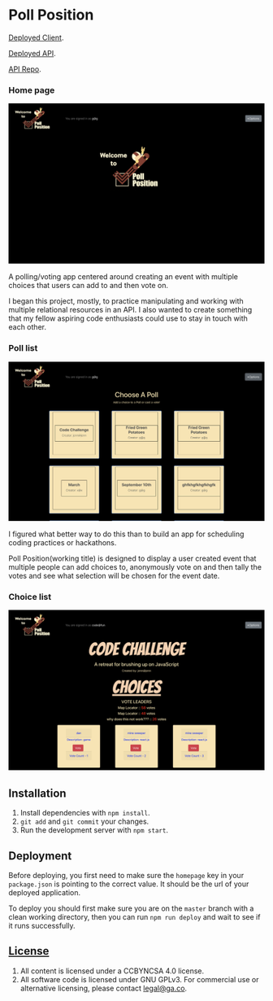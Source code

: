 # Poll Position
[Deployed Client](https://gmorse19.github.io/PollPosition/).

[Deployed API](https://salty-cliffs-30565.herokuapp.com/).

[API Repo](https://github.com/GMorse19/PollPositionAPI).


### Home page
![HomePage](HomePage.png)

A polling/voting app centered around creating an event with multiple
choices that users can add to and then vote on.

I began this project, mostly, to practice manipulating and working with multiple relational resources in an API. I also wanted to create something that my fellow aspiring code enthusiasts could use to stay in touch with each other.

### Poll list
![EventList](SubjectList.png)

I figured what better way to do this than to build an app for scheduling coding practices or hackathons.

Poll Position(working title) is designed to display a user created event that multiple people can add choices to, anonymously vote on and then tally the votes and see what selection will be chosen for the event date.

### Choice list
![ChoiceList](ChoiceList.png)

## Installation
1. Install dependencies with `npm install`.
1. `git add` and `git commit` your changes.
1. Run the development server with `npm start`.

## Deployment

Before deploying, you first need to make sure the `homepage` key in your
`package.json` is pointing to the correct value. It should be the url of your
deployed application.

To deploy you should first make sure you are on the `master` branch with a
clean working directory, then you can run `npm run deploy` and wait to see if
it runs successfully.


## [License](LICENSE)

1. All content is licensed under a CC­BY­NC­SA 4.0 license.
1. All software code is licensed under GNU GPLv3. For commercial use or
    alternative licensing, please contact legal@ga.co.
